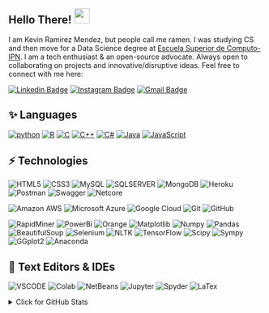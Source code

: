 ## Hello There! <img src="https://camo.githubusercontent.com/fb070d9f71a64edbafed08519130d75e7e0a0a69665d50d94ad095157f702e59/68747470733a2f2f6d656469612e67697068792e636f6d2f6d656469612f6d47634e6a736657416a593541455a4e77362f67697068792e676966" width="30">

I am Kevin Ramirez Mendez, but people call me ramen. I was studying CS and then move for a Data Science degree at [Escuela Superior de Computo-IPN](https://www.escom.ipn.mx/). I am a tech enthusiast & an open-source advocate. Always open to collaborating on projects and innovative/disruptive ideas. Feel free to connect with me here:

[![Linkedin Badge](https://img.shields.io/badge/-kevinramen-blue?style=flat-square&logo=Linkedin&logoColor=white&link=https://www.linkedin.com/in/kevin-ram%C3%ADrez-m%C3%A9ndez-1b55b8183/)](https://www.linkedin.com/in/kevin-ram%C3%ADrez-m%C3%A9ndez-1b55b8183/)
[![Instagram Badge](https://img.shields.io/badge/-kevin_ramen_-purple?style=flat-square&logo=instagram&logoColor=white&link=https://www.instagram.com/kevin_ramen_/)](https://www.instagram.com/kevin_ramen_/)
[![Gmail Badge](https://img.shields.io/badge/-kevinramirezmendez03@gmail.com-c14438?style=flat-square&logo=Gmail&logoColor=white&link=mailto:kevinramirezmendez03@gmail.com)](mailto:kevinramirezmendez03@gmail.com)

<p align="center"><h2>✨ Languages</h2>
    <a href="https://github.com/kevin-ramen?tab=repositories&language=python" target="_blank"><img alt="python" src="https://img.shields.io/badge/-python-F5DF45?style=flat-square&logo=Python&logoColor=blue"></a>
    <a href="https://github.com/kevin-ramen?tab=repositories&language=r" target="_blank"><img alt="R" src="https://img.shields.io/badge/-R-white?style=flat-square&logo=R&logoColor=blue"></a>
    <a href="https://github.com/kevin-ramen?tab=repositories&language=c" target="_blank"><img alt="C" src="https://img.shields.io/badge/-C-5A92FA?style=flat-square&logo=C&logoColor=white"></a>
    <a href="https://github.com/kevin-ramen?tab=repositories&language=c%2B%2B" target="_blank"><img alt="C++" src="https://img.shields.io/badge/-C%2B%2B-00599C?style=flat-square&logo=C%2B%2B&logoColor=white"></a>
    <a href="https://github.com/kevin-ramen?tab=repositories&language=c%23" target="_blank"><img alt="C#" src="https://img.shields.io/badge/-C%23-blueviolet?style=flat-square&logo=C%23"></a>
    <a href="https://github.com/kevin-ramen?tab=repositories&language=java" target="_blank"><img alt="Java" src="https://img.shields.io/badge/-Java-orange?style=flat-square&logo=Java"></a>
    <a href="https://github.com/kevin-ramen?tab=repositories&language=javascript" target="_blank"><img alt="JavaScript" src="https://img.shields.io/badge/-JavaScript-lightgrey?style=flat-square&logo=JavaScript"></a>
</p>

## ⚡ Technologies
![HTML5](https://img.shields.io/badge/-HTML5-E34F26?style=flat-square&logo=html5&logoColor=white)
![CSS3](https://img.shields.io/badge/-CSS3-1572B6?style=flat-square&logo=css3)
![MySQL](https://img.shields.io/badge/-MySQL-white?style=flat-square&logo=mysql&logoColor=blue)
![SQLSERVER](https://img.shields.io/badge/-SQLSERVER-F5453D?style=flat-square&logo=sqlserver)
![MongoDB](https://img.shields.io/badge/-MongoDB-white?style=flat-square&logo=mongodb)
![Heroku](https://img.shields.io/badge/-Heroku-430098?style=flat-square&logo=heroku)
![Postman](https://img.shields.io/badge/-Postman-white?style=flat-square&logo=postman)
![Swagger](https://img.shields.io/badge/-Swagger-white?style=flat-square&logo=swagger)
![Netcore](https://img.shields.io/badge/-Netcore-blueviolet?style=flat-square&logo=Netcore)

![Amazon AWS](https://img.shields.io/badge/Amazon%20AWS-232F3E?style=flat-square&logo=amazon-aws)
![Microsoft Azure](https://img.shields.io/badge/Microsoft%20Azure-232F7E?style=flat-square&logo=microsoft-azure)
![Google Cloud](https://img.shields.io/badge/Google%20Cloud-black?style=flat-square&logo=google-cloud)
![Git](https://img.shields.io/badge/-Git-black?style=flat-square&logo=git)
![GitHub](https://img.shields.io/badge/-GitHub-181717?style=flat-square&logo=github)

![RapidMiner](https://img.shields.io/badge/-RapidMiner-181717?style=flat-square&logo=rapidminer)
![PowerBi](https://img.shields.io/badge/-PowerBi-181717?style=flat-square&logo=powerbi)
![Orange](https://img.shields.io/badge/-Orange-orange?style=flat-square&logo=orange)
![Matplotlib](https://img.shields.io/badge/-Matplotlib-red?style=flat-square&logo=matplotlib)
![Numpy](https://img.shields.io/badge/-Numpy-white?style=flat-square&logo=numpy&logoColor=blue)
![Pandas](https://img.shields.io/badge/-Pandas-8B7ADE?style=flat-square&logo=pandas)
![BeautifulSoup](https://img.shields.io/badge/-BeautifulSoup-white?style=flat-square&logo=beautifulsoup)
![Selenium](https://img.shields.io/badge/-Selenium-white?style=flat-square&logo=selenium)
![NLTK](https://img.shields.io/badge/-NLTK-8B7ADE?style=flat-square&logo=nltk)
![TensorFlow](https://img.shields.io/badge/-TensorFlow-white?style=flat-square&logo=tensorflow)
![Scipy](https://img.shields.io/badge/-Scipy-181717?style=flat-square&logo=scipy)
![Sympy](https://img.shields.io/badge/-Sympy-green?style=flat-square&logo=sympy)
![GGplot2](https://img.shields.io/badge/-GGplot2-lightgrey?style=flat-square&logo=ggplot2)
![Anaconda](https://img.shields.io/badge/-Anaconda-white?style=flat-square&logo=anaconda)



## 🎨 Text Editors & IDEs
![VSCODE](https://img.shields.io/badge/-VSCode-8B7ADE?style=flat-square&logo=visualstudio&logoColor=white")
![Colab](https://img.shields.io/badge/-Colab-orange?style=flat-square&logo=colab")
![NetBeans](https://img.shields.io/badge/-NetBeans-blue?style=flat-square&logo=netbeans")
![Jupyter](https://img.shields.io/badge/-Jupyter-white?style=flat-square&logo=jupyter")
![Spyder](https://img.shields.io/badge/-Spyder-lightgrey?style=flat-square&logo=spyderide")
![LaTex](https://img.shields.io/badge/-LaTeX-008080?style=flat-square&logo=LaTeX&logoColor=white")

<details>
<summary>Click for GitHub Stats</summary>
<p align="center">
    <img alt = "GitHub Stats" src="https://github-readme-stats.vercel.app/api?username=kevin-ramen&show_icons=true&hide=issues&icon_color=000000&hide_border=true&title_color=5391FE&text_color=555">
    <br>
    <img alt = "Top Language" src="https://github-readme-stats.vercel.app/api/top-langs/?username=kevin-ramen&hide=html,&hide_border=true&title_color=5391FE&text_color=555"
    ![Visitor Badge](https://visitor-badge.laobi.icu/badge?page_id=kevin-ramen.kevin-ramen)
</p>
</details>


